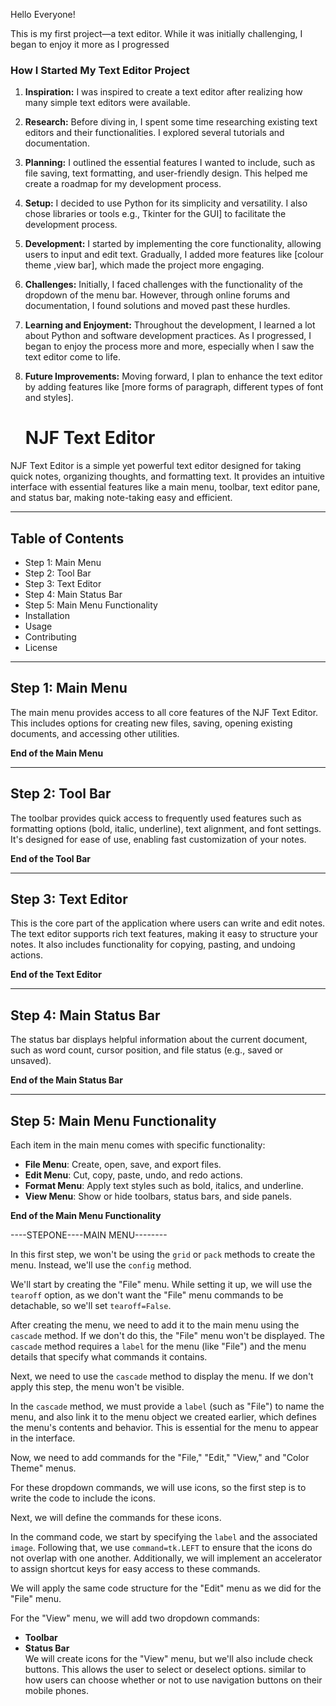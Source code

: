 Hello Everyone!

This is my first project—a text editor. While it was initially challenging, I began to enjoy it more as I progressed
### **How I Started My Text Editor Project**

1. **Inspiration:**
   I was inspired to create a text editor after realizing how many simple text editors were available. 
2. **Research:**
   Before diving in, I spent some time researching existing text editors and their functionalities. I explored several tutorials and documentation.
3. **Planning:**
   I outlined the essential features I wanted to include, such as file saving, text formatting, and user-friendly design. This helped me create a roadmap for my development process.
4. **Setup:**
   I decided to use Python for its simplicity and versatility. I also chose libraries or tools e.g., Tkinter for the GUI] to facilitate the development process.
5. **Development:**
   I started by implementing the core functionality, allowing users to input and edit text. Gradually, I added more features like [colour theme ,view bar], which made the project more engaging.
6. **Challenges:**
   Initially, I faced challenges with the functionality of the dropdown of the menu bar. However, through online forums and documentation, I found solutions and moved past these hurdles.
7. **Learning and Enjoyment:**
   Throughout the development, I learned a lot about Python and software development practices. As I progressed, I began to enjoy the process more and more, especially when I saw the text editor come to life.

8. **Future Improvements:**
   Moving forward, I plan to enhance the text editor by adding features like [more forms of paragraph, different types of font and styles].


   # NJF Text Editor

NJF Text Editor is a simple yet powerful text editor designed for taking quick notes, organizing thoughts, and formatting text. 
It provides an intuitive interface with essential features like a main menu, toolbar, text editor pane, and status bar, making note-taking easy and efficient.

---

## Table of Contents

- Step 1: Main Menu
- Step 2: Tool Bar
- Step 3: Text Editor
- Step 4: Main Status Bar
- Step 5: Main Menu Functionality
- Installation
- Usage
- Contributing
- License

---

## Step 1: Main Menu

The main menu provides access to all core features of the NJF Text Editor. This includes options for creating new files, saving, opening existing documents, and accessing other utilities.

**End of the Main Menu**

---

## Step 2: Tool Bar

The toolbar provides quick access to frequently used features such as formatting options (bold, italic, underline), text alignment, and font settings. It's designed for ease of use, enabling fast customization of your notes.

**End of the Tool Bar**

---

## Step 3: Text Editor

This is the core part of the application where users can write and edit notes. The text editor supports rich text features, making it easy to structure your notes. It also includes functionality for copying, pasting, and undoing actions.

**End of the Text Editor**

---

## Step 4: Main Status Bar

The status bar displays helpful information about the current document, such as word count, cursor position, and file status (e.g., saved or unsaved).

**End of the Main Status Bar**

---

## Step 5: Main Menu Functionality

Each item in the main menu comes with specific functionality:
- **File Menu**: Create, open, save, and export files.
- **Edit Menu**: Cut, copy, paste, undo, and redo actions.
- **Format Menu**: Apply text styles such as bold, italics, and underline.
- **View Menu**: Show or hide toolbars, status bars, and side panels.

**End of the Main Menu Functionality**

----STEPONE----MAIN MENU--------

In this first step, we won't be using the `grid` or `pack` methods to create the menu. Instead, we'll use the `config` method. 

We'll start by creating the "File" menu. While setting it up, we will use the `tearoff` option, as we don't want the "File" menu commands to be detachable, so we'll set `tearoff=False`.

After creating the menu, we need to add it to the main menu using the `cascade` method. If we don't do this, the "File" menu won't be displayed. The `cascade` method requires a `label` for the menu (like "File") and the menu details that specify what commands it contains.

Next, we need to use the `cascade` method to display the menu. If we don't apply this step, the menu won't be visible. 

In the `cascade` method, we must provide a `label` (such as "File") to name the menu, and also link it to the menu object we created earlier, which defines the menu's contents and behavior. 
This is essential for the menu to appear in the interface.

Now, we need to add commands for the "File," "Edit," "View," and "Color Theme" menus. 

For these dropdown commands, we will use icons, so the first step is to write the code to include the icons.

Next, we will define the commands for these icons. 

In the command code, we start by specifying the `label` and the associated `image`. 
Following that, we use `command=tk.LEFT` to ensure that the icons do not overlap with one another.
Additionally, we will implement an accelerator to assign shortcut keys for easy access to these commands.

We will apply the same code structure for the "Edit" menu as we did for the "File" menu. 

For the "View" menu, we will add two dropdown commands:  
- **Toolbar**  
- **Status Bar**  
We will create icons for the "View" menu, but we'll also include check buttons.
This allows the user to select or deselect options.
similar to how users can choose whether or not to use navigation buttons on their mobile phones.

